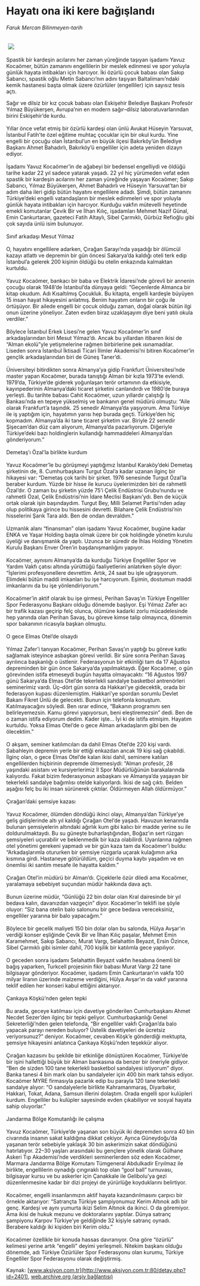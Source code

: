 # Hayatı ona iki kere bağışlandı

*Faruk Mercan Bilinmeyen-tarih*

<div>
 <font>
  <img border="0" height="1" src="/web/20030704142203im_/http://www.aksiyon.com.tr/images/blank.gif"/>
 </font>
 <font class="content">
  <p>
   <img border="0" hspace="5" src="/web/20030704142203im_/http://www.aksiyon.com.tr/resim/43/36.jpg" vspace="5"/>
  </p>
 </font>
 <font class="content">
  Spastik bir kardeşin acılarını her zaman yüreğinde taşıyan işadamı Yavuz Kocaömer, bütün zamanını engellilerin bir meslek edinmesi ve spor yoluyla günlük hayata intibakları için harcıyor. İki özürlü çocuk babası olan Sakıp Sabancı, spastik oğlu Metin Sabancı’nın adını taşıyan Baltalimanı’ndaki kemik hastanesi başta olmak üzere özürlüler (engelliler) için sayısız tesis açtı.
 </font>
 <p>
  <font class="content">
   Sağır ve dilsiz bir kız çocuk babası olan Eskişehir Belediye Başkanı Profesör Yılmaz Büyükerşen, Avrupa’nın en modern sağır–dilsiz laboratuvarlarından birini Eskişehir’de kurdu.
   <br/>
   <br/>
   Yıllar önce vefat etmiş  bir özürlü kardeşi olan ünlü Avukat Hüseyin Yarsuvat, İstanbul Fatih’te özel eğitime muhtaç çocuklar için bir okul kurdu. Yine engelli bir çocuğu olan İstanbul’un en büyük ilçesi Bakırköy’ün Belediye Başkanı Ahmet Bahadırlı, Bakırköy’ü engelliler için adeta yeniden dizayn ediyor.
   <br/>
   <br/>
   İşadamı Yavuz Kocaömer’in de ağabeyi bir bedensel engelliydi ve öldüğü tarihe kadar 22 yıl sadece yatarak yaşadı. 22 yıl hiç yürümeden vefat eden spastik bir kardeşin acılarını her zaman yüreğinde yaşayan Kocaömer; Sakıp Sabancı, Yılmaz Büyükerşen, Ahmet Bahadırlı ve Hüseyin Yarsuvat’tan bir adım daha ileri gidip bütün hayatını engellilere adadı. Şimdi, bütün zamanını Türkiye’deki engelli vatandaşların bir meslek edinmeleri ve spor yoluyla günlük hayata intibakları için harcıyor. Kurduğu vakfın mütevelli heyetinde emekli komutanlar Çevik Bir ve İlhan Kılıç, işadamları Mehmet Nazif Günal, Emin Cankurtaran, gazeteci Fatih Altaylı, Sibel Çarmıklı, Gürbüz Refioğlu gibi çok sayıda ünlü isim bulunuyor.
   <br/>
   <br/>
   Sınıf arkadaşı Mesut Yılmaz
   <br/>
   <br/>
   O, hayatını engellilere adarken, Çırağan Sarayı’nda yaşadığı bir ölümcül kazayı atlattı ve depremin bir gün öncesi Sakarya’da kaldığı oteli terk edip İstanbul’a gelerek 200 kişinin öldüğü bu otelin enkazında kalmaktan kurtuldu.
   <br/>
   <br/>
   Yavuz Kocaömer, bankacı bir baba ve Elektrik İdaresi’nde görevli bir annenin çocuğu olarak 1948’de İstanbul’da dünyaya geldi: “Geçenlerde Almanca bir kitap okudum. Adı Kısaltılmış Çocukluk. Bu kitapta, engelli kardeşle büyüyen 15 insan hayat hikayesini anlatmış. Benim hayatım onların bir çoğu ile örtüşüyor. Bir ailede engelli bir çocuk olduğu zaman, doğal olarak bütün ilgi onun üzerine yöneliyor. Zaten evden biraz uzaklaşayım diye beni yatılı okula verdiler.”
   <br/>
   <br/>
   Böylece İstanbul Erkek Lisesi’ne gelen Yavuz Kocaömer’in sınıf arkadaşlarından biri Mesut Yılmaz’dı. Ancak bu yıllardan itibaren ikisi de “Alman ekolü”yle yetişmelerine rağmen birbirlerine pek ısınamadılar. Liseden sonra İstanbul İktisadi Ticari İlimler Akademisi’ni bitiren Kocaömer’in gençlik arkadaşlarından biri de Güneş Taner’di.
   <br/>
   <br/>
   Üniversiteyi bitirdikten sonra Almanya’ya gidip Frankfurt Üniversitesi’nde master yapan Kocaömer, burada tanıştığı Alman bir kızla 1973’te evlendi. 1979’da, Türkiye’de giderek yoğunlaşan terör ortamının da etkisiyle, kayınpederinin Almanya’daki ticaret şirketini canlandırdı ve 1980’de buraya yerleşti. Bu tarihte babası Cahit Kocaömer, uzun yıllardır çalıştığı İş Bankası’nda en tepeye yükselmiş ve bankanın genel müdürü olmuştu: “Aile olarak Frankfurt’a taşındık. 25 senedir Almanya’da yaşıyorum. Ama Türkiye ile iş yaptığım için, hayatımın yarısı hep burada geçti. Türkiye’den hiç kopmadım. Almanya’da iki tane ticaret şirketim var. Biriyle 22 senedir Şişecam’dan düz cam alıyorum, Almanya’da pazarlıyorum. Diğeriyle Türkiye’deki bazı holdinglerin kullandığı hammaddeleri Almanya’dan gönderiyorum.”
   <br/>
   <br/>
   Demetaş’ı Özal’la birlikte kurdum
   <br/>
   <br/>
   Yavuz Kocaömer’le bu görüşmeyi yaptığımız İstanbul Karaköy’deki Demetaş şirketinin de, 8. Cumhurbaşkanı Turgut Özal’a kadar uzanan ilginç bir hikayesi var: “Demetaş çok tarihi bir şirket. 1976 senesinde Turgut Özal’la beraber kurdum. Yüzde bir hisse ile kurucu üyelerimizden biri de rahmetli Özal’dır. O zaman bu şirketin yüzde 75’i Çelik Endüstrisi Grubu’nundu ve rahmetli Özal, Çelik Endüstrisi’nin İdare Meclisi Başkanı’ydı. Ben de küçük ortak olarak işin başındaydım. Turgut Bey, Milli Selamet Partisi’nden aday olup politikaya girince bu hissesini devretti. Bilahare Çelik Endüstrisi’nin hisselerini Şarık Tara aldı. Ben de ondan devraldım.”
   <br/>
   <br/>
   Uzmanlık alanı “finansman” olan işadamı Yavuz Kocaömer, bugüne kadar ENKA ve Yaşar Holding başta olmak üzere bir çok holdingde yönetim kurulu üyeliği ve danışmanlık da yaptı. Uzunca bir süredir de İhlas Holding Yönetim Kurulu Başkanı Enver Ören’in başdanışmanlığını yapıyor.
   <br/>
   <br/>
   Kocaömer, aynısını Almanya’da da kurduğu Türkiye Engelliler Spor ve Yardım Vakfı çatısı altında yürüttüğü faaliyetlerini anlatırken şöyle diyor: “İşlerimi profesyonellere devrettim. Artık, 24 saat bu işle uğraşıyorum. Elimdeki bütün maddi imkanları bu işe harcıyorum. Eşimin, dostumun maddi imkanlarını da bu işe yönlendiriyorum.”
   <br/>
   <br/>
   Kocaömer’in aktif olarak bu işe girmesi, Perihan Savaş’ın Türkiye Engelliler Spor Federasyonu Başkanı olduğu dönemde başlıyor. Eşi Yılmaz Zafer acı bir trafik kazası geçirip felç olunca, ölümüne kadarki zorlu mücadelesinde hep yanında olan Perihan Savaş, bu göreve kimse talip olmayınca, dönemin spor bakanının ricasıyla başkan olmuştu.
   <br/>
   <br/>
   O gece Elmas Otel’de olsaydı
   <br/>
   <br/>
   Yılmaz Zafer’i tanıyan Kocaömer, Perihan Savaş’ın yaptığı bu göreve katkı sağlamak isteyince asbaşkan görevi verildi. Bir süre sonra Perihan Savaş ayrılınca başkanlığı o üstlenir. Federasyonun bir etkinliği tam da 17 Ağustos depreminden bir gün önce Sakarya’da yapılmaktaydı. Eğer Kocaömer, o gün görevinden istifa etmeseydi bugün hayatta olmayacaktı: “16 Ağustos 1997 günü Sakarya’da Elmas Otel’de tekerlekli sandalye basketbol antrenörleri seminerimiz vardı. Üç–dört gün sonra da Hakkari’ye gidecektik, orada bir federasyon kupası düzenlemiştim. Hakkari’ye spordan sorumlu Devlet Bakanı Fikret Ünlü de gelecekti. Bunun için telefonla konuştum. Katılmayacağını söyledi. Ben ısrar edince, “Bakanın programını sen belirleyemezsin. Kamu görevi yapıyorsun, beni eleştiremezsin” dedi. Ben de o zaman istifa ediyorum dedim. Kader işte... İyi ki de istifa etmişim. Hayatım kurtuldu. Yoksa Elmas Otel’de o gece Alman arkadaşlarım gibi ben de ölecektim.”
   <br/>
   <br/>
   O akşam, seminer katılımcıları da dahil Elmas Otel’de 220 kişi vardı. Sabahleyin depremin yerle bir ettiği enkazdan ancak 19 kişi sağ çıkabildi. İlginç olan, o gece Elmas Otel’de kalan ikisi dahil, seminere katılan engellilerden hiçbirinin depremde ölmemesiydi: “Alman profesör, 28 yaşındaki asistanı ve kursiyerlerimiz İl Spor Müdürlüğünün barakalarında kalıyordu. Fakat bizim federasyonun asbaşkanı ve Almanya’da yaşayan bir tekerlekli sandalye bağımlısı otelde kalıyorlardı. İkisi de sağ çıktı. Belden aşağısı felç bu iki insan sürünerek çıktılar. Öldürmeyen Allah öldürmüyor.”
   <br/>
   <br/>
   Çırağan’daki şemsiye kazası
   <br/>
   <br/>
   Yavuz Kocaömer, ölümden döndüğü ikinci olayı, Almanya’dan Türkiye’ye geliş gidişlerinde altı yıl kaldığı Çırağan Otel’de yaşadı. Havuzun kenarında bulunan şemsiyelerin altındaki ağırlık kum gibi kalıcı bir madde yerine su ile doldurulmaktaydı. Bu su güneşte buharlaştığından, Boğaz’ın sert rüzgarı şemsiyeleri uçurabilir ve beklenmedik bir kaza olabilirdi. Uyarılarına rağmen otel yönetimi gerekeni yapmadı ve bir gün kaza tam da Kocaömer’i buldu: “Arkadaşlarımla otururken bir şemsiye rüzgarla uçarak kulağımın arka kısmına girdi. Hastaneye götürüldüm, geçici duyma kaybı yaşadım ve en önemlisi iki santim mesafe ile hayatta kaldım.”
   <br/>
   <br/>
   Çırağan Otel’in müdürü bir Alman’dı. Çiçeklerle özür diledi ama Kocaömer, yaralamaya sebebiyet suçundan müdür hakkında dava açtı.
   <br/>
   <br/>
   Bunun üzerine müdür, “Günlüğü 22 bin dolar olan Kral dairesinde bir yıl bedava kalın, davanızdan vazgeçin” diyor. Kocaömer’in  teklifi ise şöyle oluyor: “Siz bana otelin balo salonunu bir gece bedava vereceksiniz, engelliler yararına bir balo yapacağım.”
   <br/>
   <br/>
   Böylece bir gecelik maliyeti 150 bin dolar olan bu salonda, Hülya Avşar’ın verdiği konser eşliğinde  Çevik Bir ve İlhan Kılıç paşalar, Mehmet Emin Karamehmet, Sakıp Sabancı, Murat Vargı, Selahattin Beyazıt, Ersin Özince, Sibel Çarmıklı gibi isimler dahil, 700 kişilik bir katılımla gece yapılıyor.
   <br/>
   <br/>
   O geceden sonra işadamı Selahattin Beyazıt vakfın hesabına önemli bir bağış yaparken, Turkcell projesinin fikir babası Murat Vargı 22 tane bilgisayar gönderiyor. Kocaömer, işadamı Emin Cankurtaran’ın vakfa 100 milyar liranın üzerinde malzeme verdiğini, Hülya Avşar’ın da vakıf yararına teklif edilen her konseri kabul ettiğini aktarıyor.
   <br/>
   <br/>
   Çankaya Köşkü’nden gelen tepki
   <br/>
   <br/>
   Bu arada, geceye katılması için davetiye gönderilen Cumhurbaşkanı Ahmet Necdet Sezer’den ilginç bir tepki geliyor. Cumhurbaşkanlığı Genel Sekreterliği’nden gelen telefonda, “Bir engelliler vakfı Çırağan’da balo yapacak parayı nereden buluyor? Üstelik davetiyeleri de ücretsiz veriyorsunuz?” deniyor. Kocaömer, cevaben Köşk’e gönderdiği mektupta, şemsiye hikayesini anlatınca Çankaya Köşkü’nden teşekkür alıyor.
   <br/>
   <br/>
   Çırağan kazasını bu şekilde bir etkinliğe dönüştüren Kocaömer, Türkiye’de bir işini hallettiği büyük bir Alman bankasına da benzer bir öneriyle gidiyor. “Ben de sizden 100 tane tekerlekli basketbol sandalyesi istiyorum” diyor. Banka tanesi 4 bin mark olan bu sandalyeler için 400 bin mark tahsis ediyor. Kocaömer MYRE firmasıyla pazarlık edip bu parayla 120 tane tekerlekli sandalye alıyor: “O sandalyelerle birlikte Kahramanmaraş, Diyarbakır, Hakkari, Tokat, Adana, Samsun illerini dolaştım. Orada engelli spor kulüpleri kurdum. Engelliler bu kulüpler sayesinde evden çıkabiliyor ve sosyal hayata sahip oluyorlar.”
   <br/>
   <br/>
   Jandarma Bölge Komutanlığı ile çalışma
   <br/>
   <br/>
   Yavuz Kocaömer, Türkiye’de yaşanan son büyük iki depremden sonra 40 bin civarında insanın sakat kaldığına dikkat çekiyor. Ayrıca Güneydoğu’da yaşanan terör sebebiyle yaklaşık 30 bin askerimizin sakat döndüğünü hatırlatıyor. 22–30 yaşları arasındaki bu gençlere yönelik olarak Gülhane Askeri Tıp Akademisi’nde verdikleri seminerlerden söz eden Kocaömer, Marmara Jandarma Bölge Komutanı Tümgeneral Abdulkadir Eryılmaz ile birlikte, engellilerin oynadığı çıngıraklı top olan “gool ball” turnuvası, bilgisayar kursu ve bu askerler için Çanakkale ile Gelibolu’ya gezi düzenlenmesine kadar bir dizi projeyi de yürürlüğe koyduklarını belirtiyor.
   <br/>
   <br/>
   Kocaömer, engelli insanlarımızın aktif hayata kazandırılmasını çarpıcı bir örnekle aktarıyor: “Satrançta Türkiye şampiyonumuz Kerim Altınok adlı bir genç. Kardeşi ve aynı yumurta ikizi Selim Altınok da ikinci. O da göremiyor. Ama ikisi de hukuk mezunu ve doktoralarını yaptılar. Dünya satranç şampiyonu Karpov Türkiye’ye geldiğinde 32 kişiyle satranç oynadı. Berabere kaldığı iki kişiden biri Kerim oldu.”
   <br/>
   <br/>
   Kocaömer özellikle bir konuda hassas davranıyor. Ona göre “özürlü” kelimesi yerine artık “engelli” deyimi yerleşmeli. Nitekim başkanı olduğu dönemde, adı Türkiye Özürlüler Spor Federasyonu olan kurumu, Türkiye Engelliler Spor Federasyonu olarak değiştirmiş.
  </font>
 </p>
</div>


Kaynak: [www.aksiyon.com.tr](http://www.aksiyon.com.tr:80/detay.php?id=2401), [web.archive.org (arşiv bağlantısı)](http://web.archive.org/web/20030704142203/http://www.aksiyon.com.tr:80/detay.php?id=2401)
